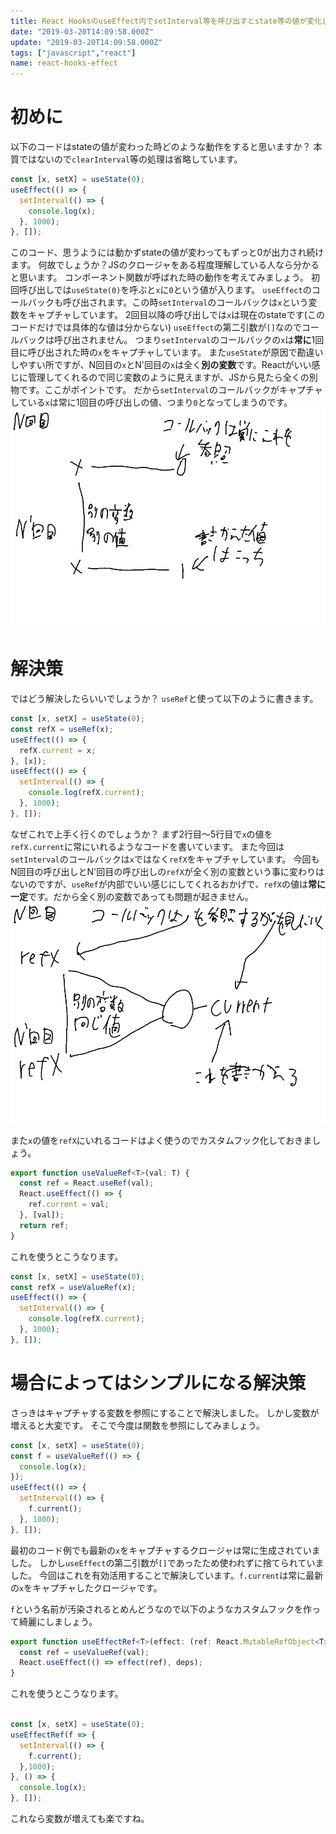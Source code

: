 ```yaml
---
title: React HooksのuseEffect内でsetInterval等を呼び出すとstate等の値が変化しない問題の解決策
date: "2019-03-20T14:09:58.000Z"
update: "2019-03-20T14:09:58.000Z"
tags: ["javascript","react"]
name: react-hooks-effect
---
```

# 初めに
以下のコードはstateの値が変わった時どのような動作をすると思いますか？
本質ではないので`clearInterval`等の処理は省略しています。

```ts
const [x, setX] = useState(0);
useEffect(() => {
  setInterval(() => {
    console.log(x);
  }, 1000);
}, []);
```

このコード、思うようには動かずstateの値が変わってもずっと0が出力され続けます。
何故でしょうか？JSのクロージャをある程度理解している人なら分かると思います。
コンポーネント関数が呼ばれた時の動作を考えてみましょう。
初回呼び出しでは`useState(0)`を呼ぶと`x`に`0`という値が入ります。
`useEffect`のコールバックも呼び出されます。この時`setInterval`のコールバックは`x`という変数をキャプチャしています。
2回目以降の呼び出しでは`x`は現在のstateです(このコードだけでは具体的な値は分からない)
`useEffect`の第二引数が`[]`なのでコールバックは呼び出されません。
つまり`setInterval`のコールバックの`x`は**常に**1回目に呼び出された時の`x`をキャプチャしています。
また`useState`が原因で勘違いしやすい所ですが、N回目の`x`とN'回目の`x`は全く**別の変数**です。Reactがいい感じに管理してくれるので同じ変数のように見えますが、JSから見たら全くの別物です。ここがポイントです。
だから`setInterval`のコールバックがキャプチャしている`x`は常に1回目の呼び出しの値、つまり`0`となってしまうのです。
![image.png](image.png)

# 解決策
ではどう解決したらいいでしょうか？
`useRef`と使って以下のように書きます。

```ts
const [x, setX] = useState(0);
const refX = useRef(x);
useEffect(() => {
  refX.current = x;
}, [x]);
useEffect(() => {
  setInterval(() => {
    console.log(refX.current);
  }, 1000);
}, []);
```

なぜこれで上手く行くのでしょうか？
まず2行目〜5行目で`x`の値を`refX.current`に常にいれるようなコードを書いています。
また今回は`setInterval`のコールバックは`x`ではなく`refX`をキャプチャしています。
今回もN回目の呼び出しとN'回目の呼び出しの`refX`が全く別の変数という事に変わりはないのですが、`useRef`が内部でいい感じにしてくれるおかげで、`refX`の値は**常に一定**です。だから全く別の変数であっても問題が起きません。
![image.png](image2.png)

また`x`の値を`refX`にいれるコードはよく使うのでカスタムフック化しておきましょう。

```ts
export function useValueRef<T>(val: T) {
  const ref = React.useRef(val);
  React.useEffect(() => {
    ref.current = val;
  }, [val]);
  return ref;
}
```

これを使うとこうなります。

```ts
const [x, setX] = useState(0);
const refX = useValueRef(x);
useEffect(() => {
  setInterval(() => {
    console.log(refX.current);
  }, 1000);
}, []);
```

# 場合によってはシンプルになる解決策
さっきはキャプチャする変数を参照にすることで解決しました。
しかし変数が増えると大変です。
そこで今度は関数を参照にしてみましょう。

```ts
const [x, setX] = useState(0);
const f = useValueRef(() => {
  console.log(x);
});
useEffect(() => {
  setInterval(() => {
    f.current();
  }, 1000);
}, []);
```

最初のコード例でも最新の`x`をキャプチャするクロージャは常に生成されていました。
しかし`useEffect`の第二引数が`[]`であったため使われずに捨てられていました。
今回はこれを有効活用することで解決しています。`f.current`は常に最新の`x`をキャプチャしたクロージャです。

`f`という名前が汚染されるとめんどうなので以下のようなカスタムフックを作って綺麗にしましょう。

```ts
export function useEffectRef<T>(effect: (ref: React.MutableRefObject<T>) => void | (() => void | undefined), val: T, deps?: React.DependencyList) {
  const ref = useValueRef(val);
  React.useEffect(() => effect(ref), deps);
}
```

これを使うとこうなります。

```ts

const [x, setX] = useState(0);
useEffectRef(f => {
  setInterval(() => {
    f.current();
  },1000);
}, () => {
  console.log(x);
}, []);
```

これなら変数が増えても楽ですね。
